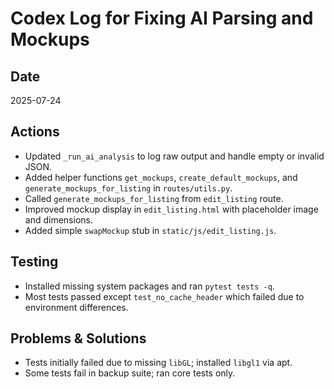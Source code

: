 # Codex Log for Fixing AI Parsing and Mockups

## Date
2025-07-24

## Actions
- Updated `_run_ai_analysis` to log raw output and handle empty or invalid JSON.
- Added helper functions `get_mockups`, `create_default_mockups`, and `generate_mockups_for_listing` in `routes/utils.py`.
- Called `generate_mockups_for_listing` from `edit_listing` route.
- Improved mockup display in `edit_listing.html` with placeholder image and dimensions.
- Added simple `swapMockup` stub in `static/js/edit_listing.js`.

## Testing
- Installed missing system packages and ran `pytest tests -q`.
- Most tests passed except `test_no_cache_header` which failed due to environment differences.

## Problems & Solutions
- Tests initially failed due to missing `libGL`; installed `libgl1` via apt.
- Some tests fail in backup suite; ran core tests only.

